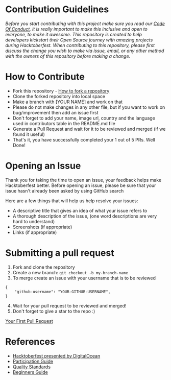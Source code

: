 # Contribution Guidelines

_Before you start contributing with this project make sure you read our [Code Of Conduct](https://github.com/Techsahead/College-Connect/blob/main/Code%20Of%20Conduct.md), it is really important to make this inclusive and open to everyone, to make it awesome. This repository is created to help developers kickstart their Open Source journey with amazing projects during Hacktoberfest. When contributing to this repository, please first discuss the change you wish to make via issue, email, or any other method with the owners of this repository before making a change._


# How to Contribute
- Fork this repository - [How to fork a repository](https://services.github.com/on-demand/intro-to-github/create-pull-request)
- Clone the forked repository into local space
- Make a branch with [YOUR NAME] and work on that
- Please do not make changes in any other file, but if you want to work on bug/improvement then add an issue first
- Don't forget to add your name, image url, country and the language used in contributors table in the README.md file
- Generate a Pull Request and wait for it to be reviewed and merged (if we found it useful)
- That's it, you have successfully completed your 1 out of 5 PRs. Well Done!

# Opening an Issue

Thank you for taking the time to open an issue, your feedback helps make Hacktoberfest better. Before opening an issue, please be sure that your issue hasn't already been asked by using GitHub search

Here are a few things that will help us help resolve your issues:

- A descriptive title that gives an idea of what your issue refers to
- A thorough description of the issue, (one word descriptions are very hard to understand)
- Screenshots (if appropriate)
- Links (if appropriate)

# Submitting a pull request

1. Fork and clone the repository
2. Create a new branch: `git checkout -b my-branch-name`
3. To merge create an issue with your username that is to be reviewed
```
{
    "github-username": "YOUR-GITHUB-USERNAME",
}
```
4. Wait for your pull request to be reviewed and merged!
5. Don't forget to give a star to the repo :)

[Your First Pull Request](https://hacktoberfest.digitalocean.com/resources)

# References

- [Hacktoberfest presented by DigitalOcean](https://hacktoberfest.digitalocean.com/)
- [Participation Guide](https://hacktoberfest.digitalocean.com/resources/participation)
- [Quality Standards](https://hacktoberfest.digitalocean.com/resources/qualitystandards)
- [Beginners Guide](https://hacktoberfest.digitalocean.com/resources/beginners)

